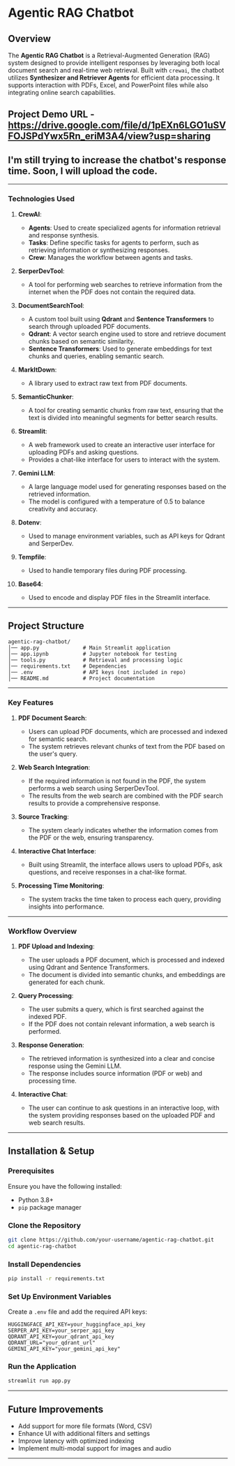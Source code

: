 # Agentic RAG Chatbot

## Overview

The **Agentic RAG Chatbot** is a Retrieval-Augmented Generation (RAG) system designed to provide intelligent responses by leveraging both local document search and real-time web retrieval. Built with `crewai`, the chatbot utilizes **Synthesizer and Retriever Agents** for efficient data processing. It supports interaction with PDFs, Excel, and PowerPoint files while also integrating online search capabilities.

## Project Demo URL - https://drive.google.com/file/d/1pEXn6LGO1uSVFOJSPdYwx5Rn_eriM3A4/view?usp=sharing

## I'm still trying to increase the chatbot's response time. Soon, I will upload the code.

---

### Technologies Used

1. **CrewAI**:

   - **Agents**: Used to create specialized agents for information retrieval and response synthesis.
   - **Tasks**: Define specific tasks for agents to perform, such as retrieving information or synthesizing responses.
   - **Crew**: Manages the workflow between agents and tasks.

2. **SerperDevTool**:

   - A tool for performing web searches to retrieve information from the internet when the PDF does not contain the required data.

3. **DocumentSearchTool**:

   - A custom tool built using **Qdrant** and **Sentence Transformers** to search through uploaded PDF documents.
   - **Qdrant**: A vector search engine used to store and retrieve document chunks based on semantic similarity.
   - **Sentence Transformers**: Used to generate embeddings for text chunks and queries, enabling semantic search.

4. **MarkItDown**:

   - A library used to extract raw text from PDF documents.

5. **SemanticChunker**:

   - A tool for creating semantic chunks from raw text, ensuring that the text is divided into meaningful segments for better search results.

6. **Streamlit**:

   - A web framework used to create an interactive user interface for uploading PDFs and asking questions.
   - Provides a chat-like interface for users to interact with the system.

7. **Gemini LLM**:

   - A large language model used for generating responses based on the retrieved information.
   - The model is configured with a temperature of 0.5 to balance creativity and accuracy.

8. **Dotenv**:

   - Used to manage environment variables, such as API keys for Qdrant and SerperDev.

9. **Tempfile**:

   - Used to handle temporary files during PDF processing.

10. **Base64**:
    - Used to encode and display PDF files in the Streamlit interface.

---

## Project Structure

```
agentic-rag-chatbot/
│── app.py              # Main Streamlit application
│── app.ipynb           # Jupyter notebook for testing
│── tools.py            # Retrieval and processing logic
│── requirements.txt    # Dependencies
│── .env                # API keys (not included in repo)
│── README.md           # Project documentation
```

---
### Key Features

1. **PDF Document Search**:

   - Users can upload PDF documents, which are processed and indexed for semantic search.
   - The system retrieves relevant chunks of text from the PDF based on the user's query.

2. **Web Search Integration**:

   - If the required information is not found in the PDF, the system performs a web search using SerperDevTool.
   - The results from the web search are combined with the PDF search results to provide a comprehensive response.

3. **Source Tracking**:

   - The system clearly indicates whether the information comes from the PDF or the web, ensuring transparency.

4. **Interactive Chat Interface**:

   - Built using Streamlit, the interface allows users to upload PDFs, ask questions, and receive responses in a chat-like format.

5. **Processing Time Monitoring**:
   - The system tracks the time taken to process each query, providing insights into performance.

---

### Workflow Overview

1. **PDF Upload and Indexing**:

   - The user uploads a PDF document, which is processed and indexed using Qdrant and Sentence Transformers.
   - The document is divided into semantic chunks, and embeddings are generated for each chunk.

2. **Query Processing**:

   - The user submits a query, which is first searched against the indexed PDF.
   - If the PDF does not contain relevant information, a web search is performed.

3. **Response Generation**:

   - The retrieved information is synthesized into a clear and concise response using the Gemini LLM.
   - The response includes source information (PDF or web) and processing time.

4. **Interactive Chat**:
   - The user can continue to ask questions in an interactive loop, with the system providing responses based on the uploaded PDF and web search results.
---


## Installation & Setup

### Prerequisites

Ensure you have the following installed:

- Python 3.8+
- `pip` package manager

### Clone the Repository

```bash
git clone https://github.com/your-username/agentic-rag-chatbot.git
cd agentic-rag-chatbot
```

### Install Dependencies

```bash
pip install -r requirements.txt
```

### Set Up Environment Variables

Create a `.env` file and add the required API keys:

```
HUGGINGFACE_API_KEY=your_huggingface_api_key
SERPER_API_KEY=your_serper_api_key
QDRANT_API_KEY=your_qdrant_api_key
QDRANT_URL="your_qdrant_url"
GEMINI_API_KEY="your_gemini_api_key"
```

### Run the Application

```bash
streamlit run app.py
```




---

## Future Improvements

- Add support for more file formats (Word, CSV)
- Enhance UI with additional filters and settings
- Improve latency with optimized indexing
- Implement multi-modal support for images and audio

---
